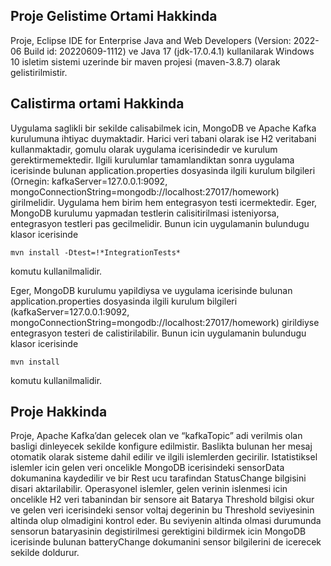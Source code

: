 ## Proje Gelistime Ortami Hakkinda
Proje, Eclipse IDE for Enterprise Java and Web Developers (Version: 2022-06 Build id: 20220609-1112) ve Java 17 (jdk-17.0.4.1) kullanilarak Windows 10 isletim sistemi uzerinde bir maven projesi (maven-3.8.7) olarak gelistirilmistir.

## Calistirma ortami Hakkinda
Uygulama saglikli bir sekilde calisabilmek icin, MongoDB ve Apache Kafka kurulumuna ihtiyac duymaktadir. Harici veri tabani olarak ise H2 veritabani kullanmaktadir, gomulu olarak uygulama icerisindedir ve kurulum gerektirmemektedir. Ilgili kurulumlar tamamlandiktan sonra uygulama icerisinde bulunan application.properties dosyasinda ilgili kurulum bilgileri (Ornegin: kafkaServer=127.0.0.1:9092, mongoConnectionString=mongodb://localhost:27017/homework) girilmelidir.
Uygulama hem birim hem entegrasyon testi icermektedir. Eger, MongoDB kurulumu yapmadan testlerin calisitirilmasi isteniyorsa, entegrasyon testleri pas gecilmelidir. Bunun icin uygulamanin bulundugu klasor icerisinde
```
mvn install -Dtest=!*IntegrationTests*
```
komutu kullanilmalidir.

Eger, MongoDB kurulumu yapildiysa ve uygulama icerisinde bulunan application.properties dosyasinda ilgili kurulum bilgileri (kafkaServer=127.0.0.1:9092, mongoConnectionString=mongodb://localhost:27017/homework) girildiyse entegrasyon testeri de calistirilabilir. Bunun icin uygulamanin bulundugu klasor icerisinde
```
mvn install
```
komutu kullanilmalidir.

## Proje Hakkinda
Proje, Apache Kafka’dan gelecek olan ve “kafkaTopic” adi verilmis olan basligi dinleyecek sekilde konfigure edilmistir. Baslikta bulunan her mesaj otomatik olarak sisteme dahil edilir ve ilgili islemlerden gecirilir.
Istatistiksel islemler icin gelen veri oncelikle MongoDB icerisindeki sensorData dokumanina kaydedilir ve bir Rest ucu tarafindan StatusChange bilgisini disari aktarilabilir.
Operasyonel islemler, gelen verinin islenmesi icin oncelikle H2 veri tabanindan bir sensore ait Batarya Threshold bilgisi okur ve gelen veri icerisindeki sensor voltaj degerinin bu Threshold seviyesinin altinda olup olmadigini kontrol eder. Bu seviyenin altinda olmasi durumunda sensorun bataryasinin degistirilmesi gerektigini bildirmek icin MongoDB icerisinde bulunan batteryChange dokumanini sensor bilgilerini de icerecek sekilde doldurur.
